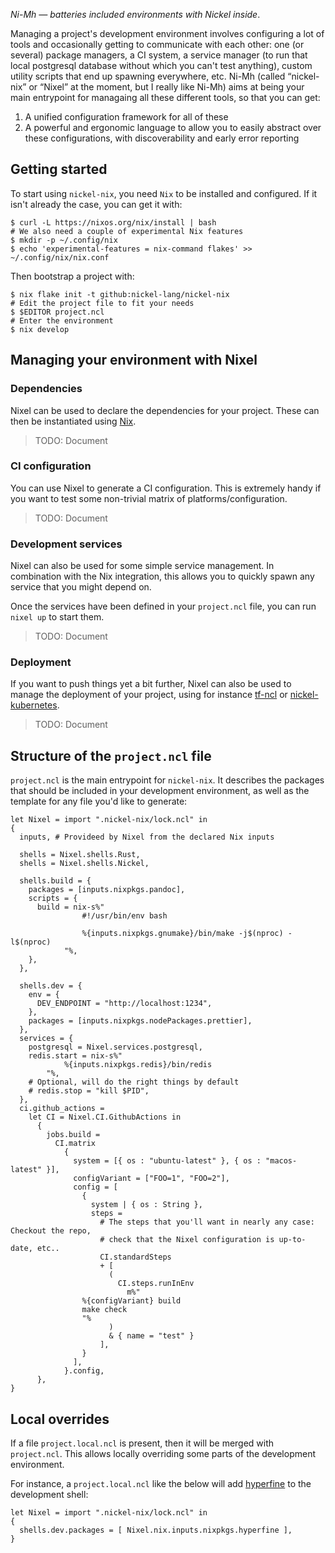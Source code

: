 _Ni-Mh — batteries included environments with Nickel inside_.

Managing a project's development environment involves configuring a lot of tools and occasionally getting to communicate with each other: one (or several) package managers, a CI system, a service manager (to run that local postgresql database without which you can't test anything), custom utility scripts that end up spawning everywhere, etc.
Ni-Mh (called “nickel-nix” or “Nixel” at the moment, but I really like Ni-Mh) aims at being your main entrypoint for managaing all these different tools, so that you can get:

1. A unified configuration framework for all of these
2. A powerful and ergonomic language to allow you to easily abstract over these configurations, with discoverability and early error reporting

## Getting started

To start using `nickel-nix`, you need `Nix` to be installed and configured.
If it isn't already the case, you can get it with:

```console
$ curl -L https://nixos.org/nix/install | bash
# We also need a couple of experimental Nix features
$ mkdir -p ~/.config/nix
$ echo 'experimental-features = nix-command flakes' >> ~/.config/nix/nix.conf
```

Then bootstrap a project with:

```console
$ nix flake init -t github:nickel-lang/nickel-nix
# Edit the project file to fit your needs
$ $EDITOR project.ncl
# Enter the environment
$ nix develop
```

## Managing your environment with Nixel

### Dependencies

Nixel can be used to declare the dependencies for your project.
These can then be instantiated using [Nix](https://nixos.org/nix).

> TODO: Document

### CI configuration

You can use Nixel to generate a CI configuration.
This is extremely handy if you want to test some non-trivial matrix of platforms/configuration.

> TODO: Document

### Development services

Nixel can also be used for some simple service management.
In combination with the Nix integration, this allows you to quickly spawn any service that you might depend on.

Once the services have been defined in your `project.ncl` file, you can run `nixel up` to start them.

> TODO: Document

### Deployment

If you want to push things yet a bit further, Nixel can also be used to manage the deployment of your project, using for instance [tf-ncl](https://github.com/tweag/tf-ncl) or [nickel-kubernetes](https://github.com/tweag/nickel-kubernetes/).

> TODO: Document

## Structure of the `project.ncl` file

`project.ncl` is the main entrypoint for `nickel-nix`.
It describes the packages that should be included in your development environment, as well as the template for any file you'd like to generate:

```nickel
let Nixel = import ".nickel-nix/lock.ncl" in
{
  inputs, # Provideed by Nixel from the declared Nix inputs

  shells = Nixel.shells.Rust,
  shells = Nixel.shells.Nickel,

  shells.build = {
    packages = [inputs.nixpkgs.pandoc],
    scripts = {
      build = nix-s%"
                #!/usr/bin/env bash

                %{inputs.nixpkgs.gnumake}/bin/make -j$(nproc) -l$(nproc)
            "%,
    },
  },

  shells.dev = {
    env = {
      DEV_ENDPOINT = "http://localhost:1234",
    },
    packages = [inputs.nixpkgs.nodePackages.prettier],
  },
  services = {
    postgresql = Nixel.services.postgresql,
    redis.start = nix-s%"
            %{inputs.nixpkgs.redis}/bin/redis
        "%,
    # Optional, will do the right things by default
    # redis.stop = "kill $PID",
  },
  ci.github_actions =
    let CI = Nixel.CI.GithubActions in
      {
        jobs.build =
          CI.matrix
            {
              system = [{ os : "ubuntu-latest" }, { os : "macos-latest" }],
              configVariant = ["FOO=1", "FOO=2"],
              config = [
                {
                  system | { os : String },
                  steps =
                    # The steps that you'll want in nearly any case: Checkout the repo,
                    # check that the Nixel configuration is up-to-date, etc..
                    CI.standardSteps
                    + [
                      (
                        CI.steps.runInEnv
                          m%"
                %{configVariant} build
                make check
                "%
                      )
                      & { name = "test" }
                    ],
                }
              ],
            }.config,
      },
}
```

## Local overrides

If a file `project.local.ncl` is present, then it will be merged with `project.ncl`. This allows locally overriding some parts of the development environment.

For instance, a `project.local.ncl` like the below will add [hyperfine](https://github.com/sharkdp/hyperfine) to the development shell:

```nickel
let Nixel = import ".nickel-nix/lock.ncl" in
{
  shells.dev.packages = [ Nixel.nix.inputs.nixpkgs.hyperfine ],
}
```
